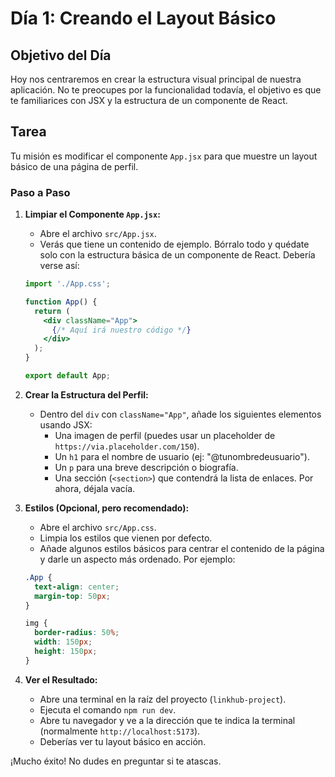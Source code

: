 # Día 1: Creando el Layout Básico

## Objetivo del Día

Hoy nos centraremos en crear la estructura visual principal de nuestra aplicación. No te preocupes por la funcionalidad todavía, el objetivo es que te familiarices con JSX y la estructura de un componente de React.

## Tarea

Tu misión es modificar el componente `App.jsx` para que muestre un layout básico de una página de perfil.

### Paso a Paso

1.  **Limpiar el Componente `App.jsx`:**
    *   Abre el archivo `src/App.jsx`.
    *   Verás que tiene un contenido de ejemplo. Bórralo todo y quédate solo con la estructura básica de un componente de React. Debería verse así:

    ```jsx
    import './App.css';

    function App() {
      return (
        <div className="App">
          {/* Aquí irá nuestro código */}
        </div>
      );
    }

    export default App;
    ```

2.  **Crear la Estructura del Perfil:**
    *   Dentro del `div` con `className="App"`, añade los siguientes elementos usando JSX:
        *   Una imagen de perfil (puedes usar un placeholder de `https://via.placeholder.com/150`).
        *   Un `h1` para el nombre de usuario (ej: "@tunombredeusuario").
        *   Un `p` para una breve descripción o biografía.
        *   Una sección (`<section>`) que contendrá la lista de enlaces. Por ahora, déjala vacía.

3.  **Estilos (Opcional, pero recomendado):**
    *   Abre el archivo `src/App.css`.
    *   Limpia los estilos que vienen por defecto.
    *   Añade algunos estilos básicos para centrar el contenido de la página y darle un aspecto más ordenado. Por ejemplo:

    ```css
    .App {
      text-align: center;
      margin-top: 50px;
    }

    img {
      border-radius: 50%;
      width: 150px;
      height: 150px;
    }
    ```

4.  **Ver el Resultado:**
    *   Abre una terminal en la raíz del proyecto (`linkhub-project`).
    *   Ejecuta el comando `npm run dev`.
    *   Abre tu navegador y ve a la dirección que te indica la terminal (normalmente `http://localhost:5173`).
    *   Deberías ver tu layout básico en acción.

¡Mucho éxito! No dudes en preguntar si te atascas.
